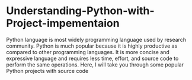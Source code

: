 # Understanding-Python-with-Project-impementaion
Python language is most widely programming language used by research community. Python is much popular because it is highly productive as compared to other programming languages. It is more concise and expressive language and requires less time, effort, and source code to perform the same operations. Here, I will take you through some popular Python projects with source code
